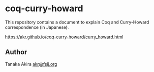 # coq-curry-howard

This repository contains a document to explain
Coq and Curry-Howard correspondence (in Japanese).

https://akr.github.io/coq-curry-howard/curry_howard.html

## Author 

Tanaka Akira
akr@fsij.org


